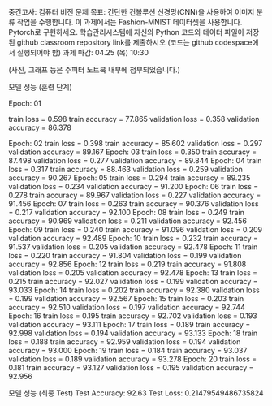 중간고사: 컴퓨터 비전 문제
목표: 간단한 컨볼루션 신경망(CNN)을 사용하여 이미지 분류 작업을 수행합니다. 이 과제에서는 Fashion-MNIST 데이터셋을 사용합니다. Pytorch로 구현하세요.
학습관리시스템에 자신의 Python 코드와 데이터 파일이 저장된 github classroom repository link를 제출하시오 (코드는 github codespace에서 실행되어야 함)
과제 마감: 04.25 (목) 10:30

(사진, 그래프 등은 주피터 노트북 내부에 첨부되었습니다.)

모델 성능 (훈련 단계)

Epoch: 01

train loss = 0.598 train accuracy = 77.865
validation loss = 0.358 validation accuracy = 86.378

Epoch: 02
train loss = 0.398 train accuracy = 85.602
validation loss = 0.297 validation accuracy = 89.167
Epoch: 03
train loss = 0.350 train accuracy = 87.498
validation loss = 0.277 validation accuracy = 89.844
Epoch: 04
train loss = 0.317 train accuracy = 88.463
validation loss = 0.259 validation accuracy = 90.267
Epoch: 05
train loss = 0.294 train accuracy = 89.235
validation loss = 0.234 validation accuracy = 91.200
Epoch: 06
train loss = 0.278 train accuracy = 89.967
validation loss = 0.227 validation accuracy = 91.456
Epoch: 07
train loss = 0.263 train accuracy = 90.376
validation loss = 0.217 validation accuracy = 92.100
Epoch: 08
train loss = 0.249 train accuracy = 90.969
validation loss = 0.211 validation accuracy = 92.456
Epoch: 09
train loss = 0.240 train accuracy = 91.096
validation loss = 0.209 validation accuracy = 92.489
Epoch: 10
train loss = 0.232 train accuracy = 91.537
validation loss = 0.205 validation accuracy = 92.478
Epoch: 11
train loss = 0.220 train accuracy = 91.804
validation loss = 0.199 validation accuracy = 92.856
Epoch: 12
train loss = 0.219 train accuracy = 91.808
validation loss = 0.205 validation accuracy = 92.478
Epoch: 13
train loss = 0.215 train accuracy = 92.027
validation loss = 0.199 validation accuracy = 93.033
Epoch: 14
train loss = 0.202 train accuracy = 92.380
validation loss = 0.199 validation accuracy = 92.567
Epoch: 15
train loss = 0.203 train accuracy = 92.510
validation loss = 0.197 validation accuracy = 92.744
Epoch: 16
train loss = 0.195 train accuracy = 92.702
validation loss = 0.193 validation accuracy = 93.111
Epoch: 17
train loss = 0.189 train accuracy = 92.998
validation loss = 0.194 validation accuracy = 93.133
Epoch: 18
train loss = 0.188 train accuracy = 92.959
validation loss = 0.194 validation accuracy = 93.000
Epoch: 19
train loss = 0.184 train accuracy = 93.037
validation loss = 0.189 validation accuracy = 93.278
Epoch: 20
train loss = 0.181 train accuracy = 93.127
validation loss = 0.195 validation accuracy = 92.956


모델 성능 (최종 Test)
Test Accuracy: 92.63
Test Loss: 0.21479549486735824

